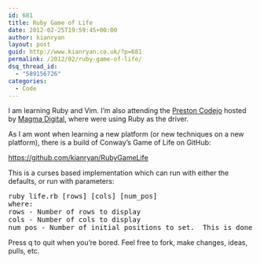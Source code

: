 ```yaml
---
id: 681
title: Ruby Game of Life
date: 2012-02-25T19:59:45+00:00
author: kianryan
layout: post
guid: http://www.kianryan.co.uk/?p=681
permalink: /2012/02/ruby-game-of-life/
dsq_thread_id:
  - "589156726"
categories:
  - Code
---
```

I am learning Ruby and Vim. I’m also attending the [Preston Codejo](http://www.magmadigital.co.uk/2012/preston-codejo/) hosted by [Magma Digital](http://www.magmadigital.co.uk/), where were using Ruby as the driver.

As I am wont when learning a new platform (or new techniques on a new platform), there is a build of Conway’s Game of Life on GitHub:
  
<https://github.com/kianryan/RubyGameLife>

This is a curses based implementation which can run with either the defaults, or run with parameters:

<pre class="brush: bash; title: ; notranslate" title="">ruby life.rb [rows] [cols] [num_pos]
where:
rows - Number of rows to display
cols - Number of cols to display
num_pos - Number of initial positions to set.  This is done randomly, so you are likely to get less positions than specified.
</pre>

Press q to quit when you’re bored. Feel free to fork, make changes, ideas, pulls, etc.